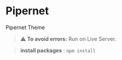 # Pipernet
Pipernet Theme

> :warning: **To avoid errors:** Run on Live Server.

> **install packages** : `npm install`
